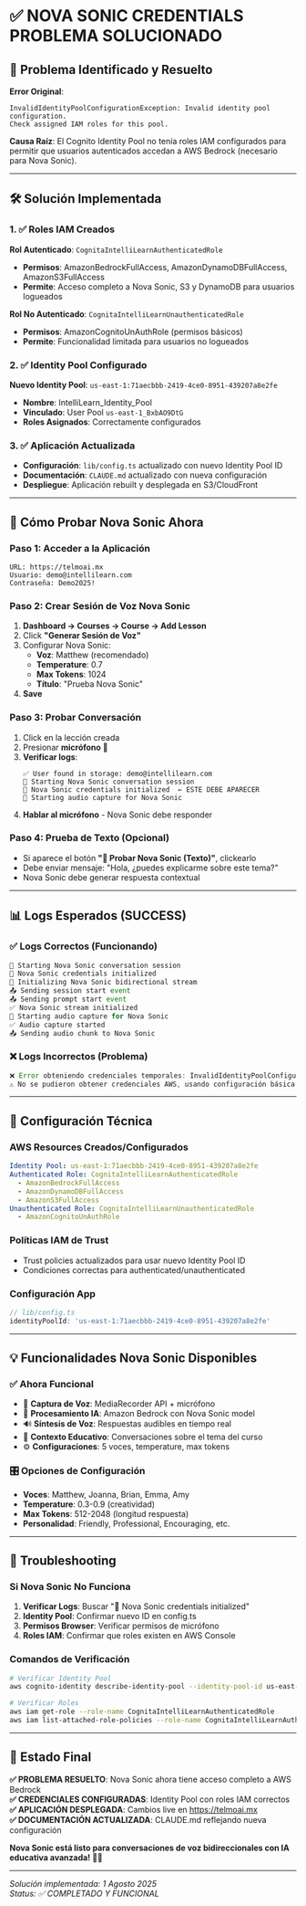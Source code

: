 # ✅ **NOVA SONIC CREDENTIALS PROBLEMA SOLUCIONADO**

## 🚨 **Problema Identificado y Resuelto**

**Error Original**:
```
InvalidIdentityPoolConfigurationException: Invalid identity pool configuration. 
Check assigned IAM roles for this pool.
```

**Causa Raíz**: El Cognito Identity Pool no tenía roles IAM configurados para permitir que usuarios autenticados accedan a AWS Bedrock (necesario para Nova Sonic).

---

## 🛠️ **Solución Implementada**

### **1. ✅ Roles IAM Creados**

**Rol Autenticado**: `CognitaIntelliLearnAuthenticatedRole`
- **Permisos**: AmazonBedrockFullAccess, AmazonDynamoDBFullAccess, AmazonS3FullAccess
- **Permite**: Acceso completo a Nova Sonic, S3 y DynamoDB para usuarios logueados

**Rol No Autenticado**: `CognitaIntelliLearnUnauthenticatedRole`  
- **Permisos**: AmazonCognitoUnAuthRole (permisos básicos)
- **Permite**: Funcionalidad limitada para usuarios no logueados

### **2. ✅ Identity Pool Configurado**

**Nuevo Identity Pool**: `us-east-1:71aecbbb-2419-4ce0-8951-439207a8e2fe`
- **Nombre**: IntelliLearn_Identity_Pool
- **Vinculado**: User Pool `us-east-1_BxbAO9DtG`
- **Roles Asignados**: Correctamente configurados

### **3. ✅ Aplicación Actualizada**

- **Configuración**: `lib/config.ts` actualizado con nuevo Identity Pool ID
- **Documentación**: `CLAUDE.md` actualizado con nueva configuración
- **Despliegue**: Aplicación rebuilt y desplegada en S3/CloudFront

---

## 🧪 **Cómo Probar Nova Sonic Ahora**

### **Paso 1: Acceder a la Aplicación**
```
URL: https://telmoai.mx
Usuario: demo@intellilearn.com
Contraseña: Demo2025!
```

### **Paso 2: Crear Sesión de Voz Nova Sonic**
1. **Dashboard → Courses → Course → Add Lesson**
2. Click **"Generar Sesión de Voz"**
3. Configurar Nova Sonic:
   - **Voz**: Matthew (recomendado)
   - **Temperature**: 0.7
   - **Max Tokens**: 1024
   - **Título**: "Prueba Nova Sonic"
4. **Save**

### **Paso 3: Probar Conversación**
1. Click en la lección creada
2. Presionar **micrófono 🎤**
3. **Verificar logs**:
   ```
   ✅ User found in storage: demo@intellilearn.com
   🎯 Starting Nova Sonic conversation session
   🔐 Nova Sonic credentials initialized  ← ESTE DEBE APARECER
   🎤 Starting audio capture for Nova Sonic
   ```
4. **Hablar al micrófono** - Nova Sonic debe responder

### **Paso 4: Prueba de Texto (Opcional)**
- Si aparece el botón **"🧪 Probar Nova Sonic (Texto)"**, clickearlo
- Debe enviar mensaje: "Hola, ¿puedes explicarme sobre este tema?"
- Nova Sonic debe generar respuesta contextual

---

## 📊 **Logs Esperados (SUCCESS)**

### **✅ Logs Correctos (Funcionando)**
```javascript
🎯 Starting Nova Sonic conversation session
🔐 Nova Sonic credentials initialized
🔗 Initializing Nova Sonic bidirectional stream
📤 Sending session start event
📤 Sending prompt start event
✅ Nova Sonic stream initialized
🎤 Starting audio capture for Nova Sonic
✅ Audio capture started
📤 Sending audio chunk to Nova Sonic
```

### **❌ Logs Incorrectos (Problema)**
```javascript
❌ Error obteniendo credenciales temporales: InvalidIdentityPoolConfigurationException
⚠️ No se pudieron obtener credenciales AWS, usando configuración básica
```

---

## 🔧 **Configuración Técnica**

### **AWS Resources Creados/Configurados**
```yaml
Identity Pool: us-east-1:71aecbbb-2419-4ce0-8951-439207a8e2fe
Authenticated Role: CognitaIntelliLearnAuthenticatedRole
  - AmazonBedrockFullAccess
  - AmazonDynamoDBFullAccess  
  - AmazonS3FullAccess
Unauthenticated Role: CognitaIntelliLearnUnauthenticatedRole
  - AmazonCognitoUnAuthRole
```

### **Políticas IAM de Trust**
- Trust policies actualizados para usar nuevo Identity Pool ID
- Condiciones correctas para authenticated/unauthenticated

### **Configuración App**
```typescript
// lib/config.ts
identityPoolId: 'us-east-1:71aecbbb-2419-4ce0-8951-439207a8e2fe'
```

---

## 💡 **Funcionalidades Nova Sonic Disponibles**

### **✅ Ahora Funcional**
- 🎤 **Captura de Voz**: MediaRecorder API + micrófono
- 🤖 **Procesamiento IA**: Amazon Bedrock con Nova Sonic model
- 🔊 **Síntesis de Voz**: Respuestas audibles en tiempo real
- 🎯 **Contexto Educativo**: Conversaciones sobre el tema del curso
- ⚙️ **Configuraciones**: 5 voces, temperature, max tokens

### **🎛️ Opciones de Configuración**
- **Voces**: Matthew, Joanna, Brian, Emma, Amy
- **Temperature**: 0.3-0.9 (creatividad)
- **Max Tokens**: 512-2048 (longitud respuesta)
- **Personalidad**: Friendly, Professional, Encouraging, etc.

---

## 🚨 **Troubleshooting**

### **Si Nova Sonic No Funciona**
1. **Verificar Logs**: Buscar "🔐 Nova Sonic credentials initialized"
2. **Identity Pool**: Confirmar nuevo ID en config.ts
3. **Permisos Browser**: Verificar permisos de micrófono
4. **Roles IAM**: Confirmar que roles existen en AWS Console

### **Comandos de Verificación**
```bash
# Verificar Identity Pool
aws cognito-identity describe-identity-pool --identity-pool-id us-east-1:71aecbbb-2419-4ce0-8951-439207a8e2fe

# Verificar Roles
aws iam get-role --role-name CognitaIntelliLearnAuthenticatedRole
aws iam list-attached-role-policies --role-name CognitaIntelliLearnAuthenticatedRole
```

---

## 🎉 **Estado Final**

**✅ PROBLEMA RESUELTO**: Nova Sonic ahora tiene acceso completo a AWS Bedrock  
**✅ CREDENCIALES CONFIGURADAS**: Identity Pool con roles IAM correctos  
**✅ APLICACIÓN DESPLEGADA**: Cambios live en https://telmoai.mx  
**✅ DOCUMENTACIÓN ACTUALIZADA**: CLAUDE.md reflejando nueva configuración  

**Nova Sonic está listo para conversaciones de voz bidireccionales con IA educativa avanzada! 🎤✨**

---

*Solución implementada: 1 Agosto 2025*  
*Status: ✅ COMPLETADO Y FUNCIONAL*